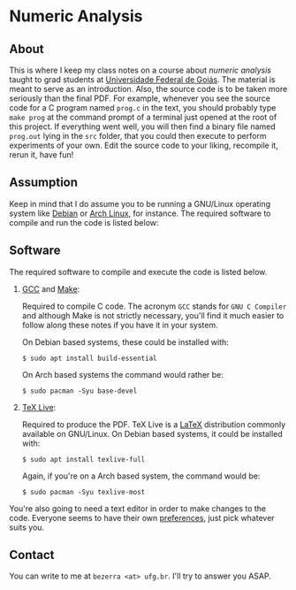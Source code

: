 Numeric Analysis
================

About
-----

This is where I keep my class notes on a course about *numeric analysis* taught
to grad students at [Universidade Federal de Goiás][]. The material is meant to
serve as an introduction. Also, the source code is to be taken more seriously
than the final PDF. For example, whenever you see the source code for a C
program named `prog.c` in the text, you should probably type `make prog` at the
command prompt of a terminal just opened at the root of this project. If
everything went well, you will then find a binary file named `prog.out` lying
in the `src` folder, that you could then execute to perform experiments of your
own. Edit the source code to your liking, recompile it, rerun it, have fun!

Assumption
----------

Keep in mind that I do assume you to be running a GNU/Linux operating system
like [Debian][] or [Arch Linux][], for instance. The required software to
compile and run the code is listed below:

Software
--------

The required software to compile and execute the code is listed below.

1. [GCC][] and [Make][]:

    Required to compile C code. The acronym `GCC` stands for `GNU C Compiler`
    and although Make is not strictly necessary, you'll find it much easier to 
    follow along these notes if you have it in your system.

    On Debian based systems, these could be installed with:

    ```shell
    $ sudo apt install build-essential
    ```

    On Arch based systems the command would rather be:

    ```shell
    $ sudo pacman -Syu base-devel
    ```

2. [TeX Live][]:

    Required to produce the PDF. TeX Live is a [LaTeX][] distribution commonly
    available on GNU/Linux. On Debian based systems, it could be installed
    with:

    ```shell
    $ sudo apt install texlive-full
    ```

    Again, if you're on a Arch based system, the command would be:

    ```shell
    $ sudo pacman -Syu texlive-most
    ```

You're also going to need a text editor in order to make changes to the code.
Everyone seems to have their own [preferences][], just pick whatever suits you.

Contact
-------

You can write to me at `bezerra <at> ufg.br`. I'll try to answer you ASAP.

[Universidade Federal de Goiás]: https://ufg.br/
[Debian]: https://debian.org/
[Arch Linux]: https://archlinux.org/
[TeX Live]: https://tug.org/texlive/
[LaTeX]: https://latex-project.org/
[GCC]: https://gcc.gnu.org/
[Make]: https://www.gnu.org/software/make/
[preferences]: https://en.wikipedia.org/wiki/Editor_war
